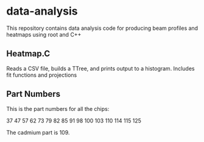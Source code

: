 # data-analysis
This repository contains data analysis code for producing beam profiles and heatmaps using root and C++

## Heatmap.C
Reads a CSV file, builds a TTree, and prints output to a histogram. Includes fit functions and projections

## Part Numbers
This is the part numbers for all the chips:

37	47	57	62
73	79	82	85
91	98	100	103
110	114	115	125

The cadmium part is 109.


